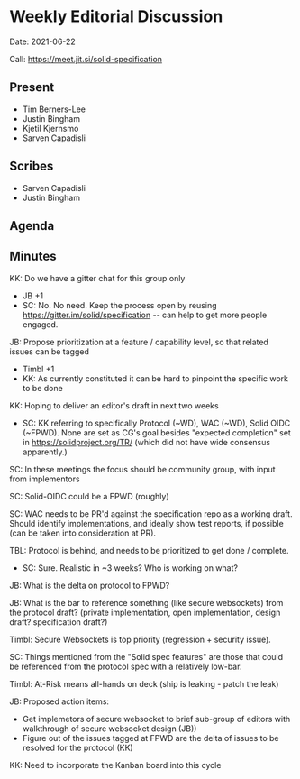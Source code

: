 # Weekly Editorial Discussion
Date: 2021-06-22

Call: https://meet.jit.si/solid-specification


## Present

- Tim Berners-Lee
- Justin Bingham
- Kjetil Kjernsmo
- Sarven Capadisli

## Scribes

* Sarven Capadisli
* Justin Bingham

## Agenda




## Minutes

KK: Do we have a gitter chat for this group only
- JB +1
- SC: No. No need. Keep the process open by reusing https://gitter.im/solid/specification -- can help to get more people engaged.

JB: Propose prioritization at a feature / capability level, so that related issues can be tagged
- Timbl +1
- KK: As currently constituted it can be hard to pinpoint the specific work to be done

KK: Hoping to deliver an editor's draft in next two weeks
- SC: KK referring to specifically Protocol (~WD), WAC (~WD), Solid OIDC (~FPWD). None are set as CG's goal besides "expected completion" set in https://solidproject.org/TR/ (which did not have wide consensus apparently.)

SC: In these meetings the focus should be community group, with input from implementors

SC: Solid-OIDC could be a FPWD (roughly)

SC: WAC needs to be PR'd against the specification repo as a working draft. Should identify implementations, and ideally show test reports, if possible (can be taken into consideration at PR).

TBL: Protocol is behind, and needs to be prioritized to get done / complete.
- SC: Sure. Realistic in ~3 weeks? Who is working on what?

JB: What is the delta on protocol to FPWD?

JB: What is the bar to reference something (like secure websockets) from the protocol draft? (private implementation, open implementation, design draft? specification draft?)

Timbl: Secure Websockets is top priority (regression + security issue).

SC: Things mentioned from the "Solid spec features" are those that could be referenced from the protocol spec with a relatively low-bar.

Timbl: At-Risk means all-hands on deck (ship is leaking - patch the leak)

JB: Proposed action items: 
- Get implemetors of secure websocket to brief sub-group of editors with walkthrough of secure websocket design (JB))
- Figure out of the issues tagged at FPWD are the delta of issues to be resolved for the protocol (KK)

KK: Need to incorporate the Kanban board into this cycle


